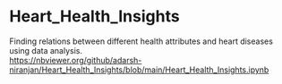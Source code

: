 # Heart_Health_Insights
Finding relations between different health attributes and heart diseases using data analysis. <br>
https://nbviewer.org/github/adarsh-niranjan/Heart_Health_Insights/blob/main/Heart_Health_Insights.ipynb
